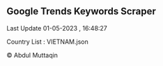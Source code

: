 

## Google Trends Keywords Scraper 
 
Last Update 01-05-2023 , 16:48:27

Country List :
VIETNAM.json



© Abdul Muttaqin 
